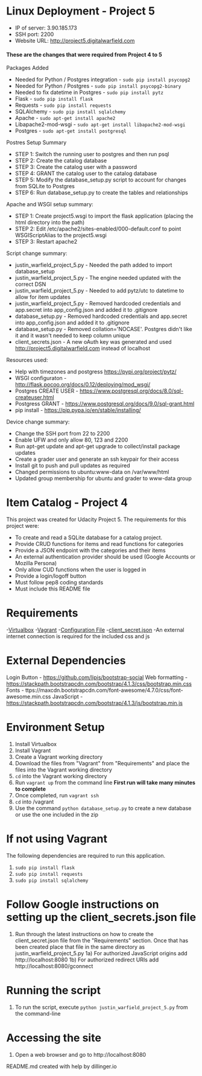 # Linux Deployment - Project 5

- IP of server: 3.90.185.173
- SSH port: 2200
- Website URL: http://project5.digitalwarfield.com

#### These are the changes that were required from Project 4 to 5
Packages Added
- Needed for Python / Postgres integration - `sudo pip install psycopg2`
- Needed for Python / Postgres - `sudo pip install psycopg2-binary`
- Needed to fix datetime in Postgres - `sudo pip install pytz`
- Flask - `sudo pip install flask`
- Requests - `sudo pip install requests`
- SQLAlchemy - `sudo pip install sqlalchemy`
- Apache - `sudo apt-get install apache2`
- Libapache2-mod-wsgi - `sudo apt-get install libapache2-mod-wsgi`
- Postgres - `sudo apt-get install postgresql`

Postres Setup Summary
- STEP 1: Switch the running user to postgres and then run psql
- STEP 2: Create the catalog database
- STEP 3: Create the catalog user with a password
- STEP 4: GRANT the catalog user to the catalog database
- STEP 5: Modify the database_setup.py script to account for changes from SQLite to Postgres
- STEP 6: Run database_setup.py to create the tables and relationships

Apache and WSGI setup summary:
- STEP 1: Create project5.wsgi to import the flask application (placing the html directory into the path)
- STEP 2: Edit /etc/apache2/sites-enabled/000-default.conf to point WSGIScriptAlias to the project5.wsgi
- STEP 3: Restart apache2

Script change summary:
- justin_warfield_project_5.py - Needed the path added to import database_setup
- justin_warfield_project_5.py - The engine needed updated with the correct DSN
- justin_warfield_project_5.py - Needed to add pytz/utc to datetime to allow for item updates
- justin_warfield_project_5.py - Removed hardcoded credentials and app.secret into app_config.json and added it to .gitignore
- database_setup.py - Removed hardcoded credentials and app.secret into app_config.json and added it to .gitignore
- database_setup.py - Removed collation='NOCASE'.  Postgres didn't like it and it wasn't needed to keep column unique
- client_secrets.json - A new oAuth key was generated and used http://project5.digitalwarfield.com instead of localhost

Resources used:
- Help with timezones and postgress https://pypi.org/project/pytz/
- WSGI configuraton - http://flask.pocoo.org/docs/0.12/deploying/mod_wsgi/
- Postgres CREATE USER - https://www.postgresql.org/docs/8.0/sql-createuser.html
- Postgress GRANT - https://www.postgresql.org/docs/9.0/sql-grant.html
- pip install - https://pip.pypa.io/en/stable/installing/


Device change summary:
- Change the SSH port from 22 to 2200
- Enable UFW and only allow 80, 123 and 2200
- Run apt-get update and apt-get upgrade to collect/install package updates
- Create a grader user and generate an ssh keypair for their access
- Install git to push and pull updates as required
- Changed permissions to ubuntu:www-data on /var/www/html
- Updated group membership for ubuntu and grader to www-data group

# Item Catalog - Project 4

This project was created for Udacity Project 5.  The requirements for this project were:  

  - To create and read a SQLite database for a catalog project.
  - Provide CRUD functions for items and read functions for categories
  - Provide a JSON endpoint with the categories and their items
  - An external authentication provider should be used (Google Accounts or Mozilla Persona)
  - Only allow CUD functions when the user is logged in
  - Provide a login/logoff button
  - Must follow pep8 coding standards
  - Must include this README file
# Requirements
-[Virtualbox](https://www.virtualbox.org)
-[Vagrant](https://www.vagrantup.com/downloads.html)
-[Configuration File]("https://github.com/udacity/fullstack-nanodegree-vm/tree/master/vagrant")
-[client_secret.json]("https://developers.google.com/api-client-library/python/auth/web-app#creatingcred")
-An external internet connection is required for the included css and js

# External Dependencies
Login Button - https://github.com/lipis/bootstrap-social
Web formatting - https://stackpath.bootstrapcdn.com/bootstrap/4.1.3/css/bootstrap.min.css
Fonts - ttps://maxcdn.bootstrapcdn.com/font-awesome/4.7.0/css/font-awesome.min.css
JavaScript - https://stackpath.bootstrapcdn.com/bootstrap/4.1.3/js/bootstrap.min.js

# Environment Setup
1) Install Virtualbox
2) Install Vagrant
3) Create a Vagrant working directory
3) Download the files from "Vagrant" from "Requirements" and place the files into the Vagrant working directory
4) `cd` into the Vagrant working directory
5) Run `vagrant up` from the command line **First run will take many minutes to complete**
6) Once completed, run `vagrant ssh`
7) `cd` into /vagrant
8) Use the command `python database_setup.py` to create a new database or use the one included in the zip

# If not using Vagrant
The following dependencies are required to run this application.
1) `sudo pip install flask`
2) `sudo pip install requests`
3) `sudo pip install sqlalchemy`
# Follow Google instructions on setting up the client_secrets.json file
1) Run through the latest instructions on how to create the client_secret.json file from the "Requirements" section.  Once that has been created place that file in the same directory as justin_warfield_project_5.py
1a) For authorized JavaScript origins add http://localhost:8080
1b) For authorized redirect URIs add http://localhost:8080/gconnect

# Running the script
1) To run the script, execute `python justin_warfield_project_5.py` from the command-line

# Accessing the site
1) Open a web browser and go to http://localhost:8080

README.md created with help by dillinger.io
